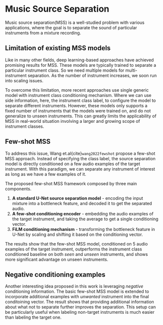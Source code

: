 # Music Source Separation

Music source separation(MSS) is a well-studied problem with various applications, where the goal is to separate the sound of particular instruments from a mixture recording.

## Limitation of existing MSS models
Like in many other fields, deep learning-based approaches have achieved promising results for MSS. These models are typically trained to separate a particular instrument class. So we need multiple models for multi-instrument separation. As the number of instrument increases, we soon run into scaling issues.

To overcome this limitation, more recent approaches use single generic model with instrument class conditioning mechanism. Where we can use side information, here, the instrument class label, to configure the model to separate different instruments. However, these models only supports a fixed number of instruments that the models were trained on, and do not generalize to unseen instruments. This can greatly limits the applicability of MSS in real-world situation involving a larger and growing scope of instrument classes. 
 
## Few-shot MSS
To address this issue, Wang et.al{cite}`wang2022fewshot` propose a few-shot MSS approach. Instead of specifying the class label, the source separation model is directly conditioned on a few audio examples of the target instrument. With this paradigm, we can separate any instrument of interest as long as we have a few examples of it.

The proposed few-shot MSS framework composed by three main components.
1. **A standard U-Net source separation model** - encoding the input mixture into a bottleneck feature, and decoded it to get the separated audio. 
2. **A few-shot conditioning encoder** - embedding the audio examples of the target instrument, and taking the average to get a single conditioning vector.
3. **FiLM conditioning mechanism** - transforming the bottleneck feature in U-Net by scaling and shifting it based on the conditioning vector. 

The results show that the few-shot MSS model, conditioned on 5 audio examples of the target instrument, outperforms the instrument class conditioned baseline on both *seen* and *unseen* instruments, and shows more significant advantage on unseen instruments.



## Negative conditioning examples
Another interesting idea proposed in this work is leveraging *negative* conditioning information. The basic few-shot MSS model is extended to incorporate additional examples with *unwanted* instrument into the final conditoining vector. The result shows that providing additional information about what not to separate further improves the separation. This setup can be particularly useful when labeling non-target instruments is much easier than labeling the target one. 

